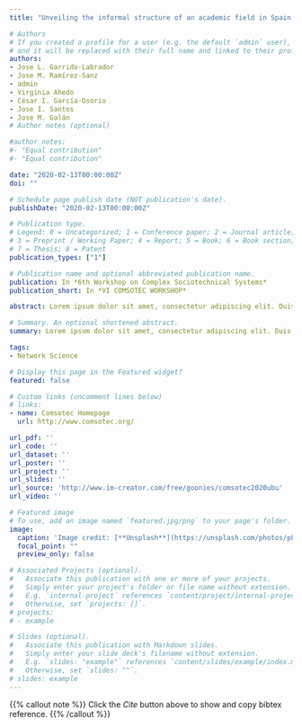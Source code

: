 ```yaml
---
title: "Unveiling the informal structure of an academic field in Spain. A network analysis."

# Authors
# If you created a profile for a user (e.g. the default `admin` user), write the username (folder name) here 
# and it will be replaced with their full name and linked to their profile.
authors:
- Jose L. Garrido‐Labrador
- Jose M. Ramírez‐Sanz
- admin 
- Virginia Ahedo
- César I. García‐Osorio
- Jose I. Santos
- Jose M. Galán
# Author notes (optional)

#author_notes:
#- "Equal contribution"
#- "Equal contribution"

date: "2020-02-13T00:00:00Z"
doi: ""

# Schedule page publish date (NOT publication's date).
publishDate: "2020-02-13T00:00:00Z"

# Publication type.
# Legend: 0 = Uncategorized; 1 = Conference paper; 2 = Journal article;
# 3 = Preprint / Working Paper; 4 = Report; 5 = Book; 6 = Book section;
# 7 = Thesis; 8 = Patent
publication_types: ["1"]

# Publication name and optional abbreviated publication name.
publication: In *6th Workshop on Complex Sociotechnical Systems*
publication_short: In *VI COMSOTEC WORKSHOP*

abstract: Lorem ipsum dolor sit amet, consectetur adipiscing elit. Duis posuere tellus ac convallis placerat. Proin tincidunt magna sed ex sollicitudin condimentum. Sed ac faucibus dolor, scelerisque sollicitudin nisi. Cras purus urna, suscipit quis sapien eu, pulvinar tempor diam. Quisque risus orci, mollis id ante sit amet, gravida egestas nisl. Sed ac tempus magna. Proin in dui enim. Donec condimentum, sem id dapibus fringilla, tellus enim condimentum arcu, nec volutpat est felis vel metus. Vestibulum sit amet erat at nulla eleifend gravida.

# Summary. An optional shortened abstract.
summary: Lorem ipsum dolor sit amet, consectetur adipiscing elit. Duis posuere tellus ac convallis placerat. Proin tincidunt magna sed ex sollicitudin condimentum.

tags:
- Network Science

# Display this page in the Featured widget?
featured: false

# Custom links (uncomment lines below)
# links:
- name: Comsotec Homepage
  url: http://www.comsotec.org/

url_pdf: ''
url_code: ''
url_dataset: ''
url_poster: ''
url_project: ''
url_slides: ''
url_source: 'http://www.im-creator.com/free/goonies/comsotec2020ubu'
url_video: ''

# Featured image
# To use, add an image named `featured.jpg/png` to your page's folder. 
image:
  caption: 'Image credit: [**Unsplash**](https://unsplash.com/photos/pLCdAaMFLTE)'
  focal_point: ""
  preview_only: false

# Associated Projects (optional).
#   Associate this publication with one or more of your projects.
#   Simply enter your project's folder or file name without extension.
#   E.g. `internal-project` references `content/project/internal-project/index.md`.
#   Otherwise, set `projects: []`.
# projects:
# - example

# Slides (optional).
#   Associate this publication with Markdown slides.
#   Simply enter your slide deck's filename without extension.
#   E.g. `slides: "example"` references `content/slides/example/index.md`.
#   Otherwise, set `slides: ""`.
# slides: example
---
```


{{% callout note %}}
Click the *Cite* button above to show and copy bibtex reference.
{{% /callout %}}


